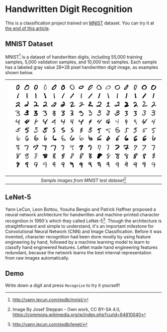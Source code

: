 # Handwritten Digit Recognition

This is a classification project trained on [MNIST](http://yann.lecun.com/exdb/mnist/) dataset. You can try it at [the end of this article](#demo).

## MNIST Dataset

MNIST[^mnist] is a dataset of handwritten digits, including 55,000 training samples, 5,000 validation samples, and 10,000 test samples. Each sample has a labeled gray value 28\*28 pixel handwritten digit image, as examples shown below.

[^mnist]: http://yann.lecun.com/exdb/mnist/

|   ![Mnist Examples](../assets/img/MnistExamples.png)   |
| :----------------------------------------------------: |
| _Sample images from MNIST test dataset_[^mnist_sample] |

[^mnist_sample]: Image By Josef Steppan - Own work, CC BY-SA 4.0, https://commons.wikimedia.org/w/index.php?curid=64810040

## LeNet-5

Yann LeCun, Leon Bottou, Yosuha Bengio and Patrick Haffner proposed a neural network architecture for handwritten and machine-printed character recognition in 1990's which they called LeNet-5[^lenet]. Though the architecture is straightforward and simple to understand, it's an important milestone for Convolutional Neural Network (CNN) and Image Classification. Before it was invented, character recognition had been done mostly by using feature engineering by hand, followed by a machine learning model to learn to classify hand engineered features. LeNet made hand engineering features redundant, because the network learns the best internal representation from raw images automatically.

[^lenet]: http://yann.lecun.com/exdb/lenet/

## Demo

Write down a digit and press `Recognize` to try it yourself!

<DemoMnist/>

<style lang="scss" scoped>
table {
  display: table;
  margin-left: auto;
  margin-right: auto;
}
</style>

